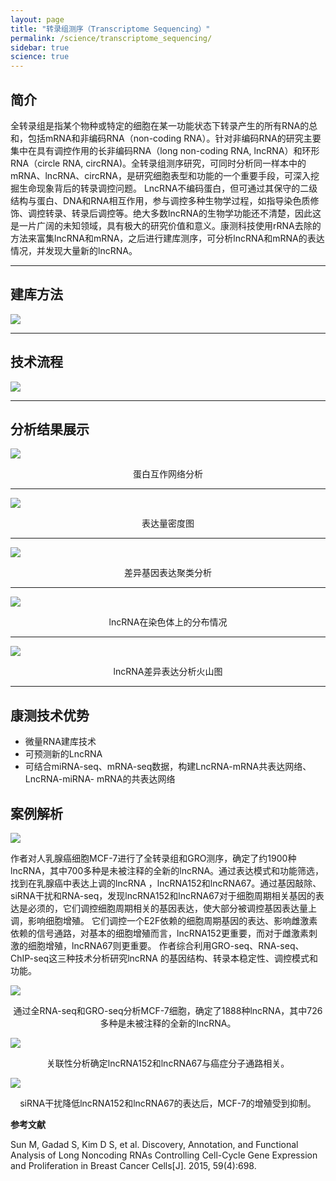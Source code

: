 ```yaml
---
layout: page
title: "转录组测序（Transcriptome Sequencing）"
permalink: /science/transcriptome_sequencing/
sidebar: true
science: true
---
```


## 简介

全转录组是指某个物种或特定的细胞在某一功能状态下转录产生的所有RNA的总和，包括mRNA和非编码RNA（non-coding RNA）。针对非编码RNA的研究主要集中在具有调控作用的长非编码RNA（long non-coding RNA, lncRNA）和环形RNA（circle RNA, circRNA)。全转录组测序研究，可同时分析同一样本中的mRNA、lncRNA、circRNA，是研究细胞表型和功能的一个重要手段，可深入挖掘生命现象背后的转录调控问题。 LncRNA不编码蛋白，但可通过其保守的二级结构与蛋白、DNA和RNA相互作用，参与调控多种生物学过程，如指导染色质修饰、调控转录、转录后调控等。绝大多数lncRNA的生物学功能还不清楚，因此这是一片广阔的未知领域，具有极大的研究价值和意义。康测科技使用rRNA去除的方法来富集lncRNA和mRNA，之后进行建库测序，可分析lncRNA和mRNA的表达情况，并发现大量新的lncRNA。

---

## 建库方法

<img src="/image/transcriptome_sequencing/400new建库原理图-转录组测序.png">

---

## 技术流程

<img class="fig70" src="/image/transcriptome_sequencing/全转录组测序技术路线.png">

---

## 分析结果展示

<img src="/image/transcriptome_sequencing/b.png">
<p style="text-align: center; ">蛋白互作网络分析</p>

---

<img src="/image/transcriptome_sequencing/c.png">
<p style="text-align: center; ">表达量密度图</p>

---

<img src="/image/transcriptome_sequencing/d.png">
<p style="text-align: center; ">差异基因表达聚类分析</p>

---

<img src="/image/transcriptome_sequencing/IncRNA_chromosome.png">
<p style="text-align: center; ">lncRNA在染色体上的分布情况</p>

---

<img src="/image/transcriptome_sequencing/lncRNA_diff_exp.png">
<p style="text-align: center; ">lncRNA差异表达分析火山图</p>

---

## 康测技术优势

* 微量RNA建库技术
* 可预测新的LncRNA
* 可结合miRNA-seq、mRNA-seq数据，构建LncRNA-mRNA共表达网络、LncRNA-miRNA- mRNA的共表达网络

## 案例解析

<img src="/image/transcriptome_sequencing/转录组测序文献.png">

作者对人乳腺癌细胞MCF-7进行了全转录组和GRO测序，确定了约1900种lncRNA，其中700多种是未被注释的全新的lncRNA。通过表达模式和功能筛选，找到在乳腺癌中表达上调的lncRNA ，lncRNA152和lncRNA67。通过基因敲除、siRNA干扰和RNA-seq，发现lncRNA152和lncRNA67对于细胞周期相关基因的表达是必须的，它们调控细胞周期相关的基因表达，使大部分被调控基因表达量上调，影响细胞增殖。
它们调控一个E2F依赖的细胞周期基因的表达、影响雌激素依赖的信号通路，对基本的细胞增殖而言，lncRNA152更重要，而对于雌激素刺激的细胞增殖，lncRNA67则更重要。
作者综合利用GRO-seq、RNA-seq、ChIP-seq这三种技术分析研究lncRNA 的基因结构、转录本稳定性、调控模式和功能。

<img src="/image/transcriptome_sequencing/ts-2.png">

<p style="text-align: center; ">通过全RNA-seq和GRO-seq分析MCF-7细胞，确定了1888种lncRNA，其中726多种是未被注释的全新的lncRNA。</p>

<img src="/image/transcriptome_sequencing/ts-3.png">

<p style="text-align: center; ">关联性分析确定lncRNA152和lncRNA67与癌症分子通路相关。</p>

<img src="/image/transcriptome_sequencing/转录组-4.png">

<p style="text-align: center; ">siRNA干扰降低lncRNA152和lncRNA67的表达后，MCF-7的增殖受到抑制。</p>


<div><strong>参考文献</strong></div>

Sun M, Gadad S, Kim D S, et al. Discovery, Annotation, and Functional Analysis of Long Noncoding RNAs Controlling Cell-Cycle Gene Expression and Proliferation in Breast Cancer Cells[J]. 2015, 59(4):698.
